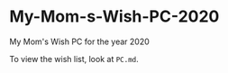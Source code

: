 # My-Mom-s-Wish-PC-2020
My Mom's Wish PC for the year 2020

To view the wish list, look at `PC.md`.
